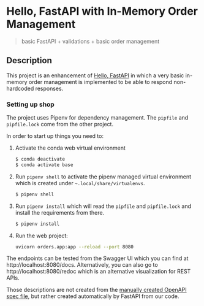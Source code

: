 # Hello, FastAPI with In-Memory Order Management
> basic FastAPI + validations + basic order management

## Description

This project is an enhancement of [Hello, FastAPI](../02-hello-fastapi/README.md) in which a very basic in-memory order management is implemented to be able to respond non-hardcoded responses.

### Setting up shop

The project uses Pipenv for dependency management. The `pipfile` and `pipfile.lock` come from the other project.

In order to start up things you need to:

1. Activate the conda web virtual environment

    ```bash
    $ conda deactivate
    $ conda activate base
    ```

2. Run `pipenv shell` to activate the pipenv managed virtual environment which is created under `~.local/share/virtualenvs`.

    ```bash
    $ pipenv shell
    ```

3. Run `pipenv install` which will read the `pipfile` and `pipfile.lock` and install the requirements from there.

    ```bash
    $ pipenv install
    ```

4. Run the web project:

    ```bash
    uvicorn orders.app:app --reload --port 8080
    ```

The endpoints can be tested from the Swagger UI which you can find at http://localhost:8080/docs. Alternatively, you can also go to http://localhost:8080/redoc which is an alternative visualization for REST APIs.

Those descriptions are not created from the [manually created OpenAPI spec file](oas.yaml), but rather created automatically by FastAPI from our code.